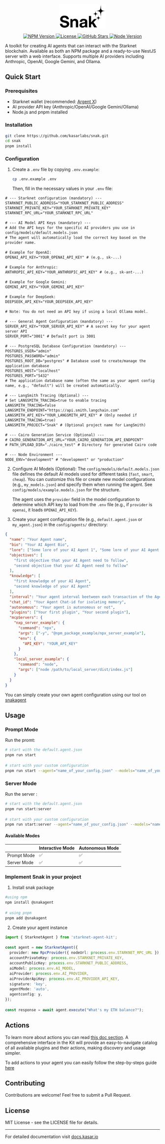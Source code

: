 <div align="center">
  <picture>
    <!-- For users in dark mode, load a white logo -->
    <source media="(prefers-color-scheme: dark)" srcset="https://github.com/KasarLabs/brand/blob/main/projects/snak/snak-full-white-alpha.png?raw=true">
    <!-- Default image for light mode -->
    <img src="https://github.com/KasarLabs/brand/blob/main/projects/snak/snak-full-black-alpha.png?raw=true" width="150" alt="Snak Logo">
  </picture>

<p>
<a href="https://www.npmjs.com/package/starknet-agent-kit">
<img src="https://img.shields.io/npm/v/starknet-agent-kit.svg" alt="NPM Version" />
</a>
<a href="https://github.com/kasarlabs/snak/blob/main/LICENSE">
<img src="https://img.shields.io/npm/l/starknet-agent-kit.svg" alt="License" />
</a>
<a href="https://github.com/kasarlabs/snak/stargazers">
<img src="https://img.shields.io/github/stars/kasarlabs/snak.svg" alt="GitHub Stars" />
</a>
<a href="https://nodejs.org">
<img src="https://img.shields.io/node/v/starknet-agent-kit.svg" alt="Node Version" />
</a>
</p>
</div>

A toolkit for creating AI agents that can interact with the Starknet blockchain. Available as both an NPM package and a ready-to-use NestJS server with a web interface. Supports multiple AI providers including Anthropic, OpenAI, Google Gemini, and Ollama.

## Quick Start

### Prerequisites

- Starknet wallet (recommended: [Argent X](https://www.argent.xyz/argent-x))
- AI provider API key (Anthropic/OpenAI/Google Gemini/Ollama)
- Node.js and pnpm installed

### Installation

```bash
git clone https://github.com/kasarlabs/snak.git
cd snak
pnpm install
```

### Configuration

1.  Create a `.env` file by copying `.env.example`:
    ```bash
    cp .env.example .env
    ```
    Then, fill in the necessary values in your `.env` file:

```env
# --- Starknet configuration (mandatory) ---
STARKNET_PUBLIC_ADDRESS="YOUR_STARKNET_PUBLIC_ADDRESS"
STARKNET_PRIVATE_KEY="YOUR_STARKNET_PRIVATE_KEY"
STARKNET_RPC_URL="YOUR_STARKNET_RPC_URL"

# --- AI Model API Keys (mandatory) ---
# Add the API keys for the specific AI providers you use in config/models/default.models.json
# The agent will automatically load the correct key based on the provider name.

# Example for OpenAI:
OPENAI_API_KEY="YOUR_OPENAI_API_KEY" # (e.g., sk-...)

# Example for Anthropic:
ANTHROPIC_API_KEY="YOUR_ANTHROPIC_API_KEY" # (e.g., sk-ant-...)

# Example for Google Gemini:
GEMINI_API_KEY="YOUR_GEMINI_API_KEY"

# Example for DeepSeek:
DEEPSEEK_API_KEY="YOUR_DEEPSEEK_API_KEY"

# Note: You do not need an API key if using a local Ollama model.

# --- General Agent Configuration (mandatory) ---
SERVER_API_KEY="YOUR_SERVER_API_KEY" # A secret key for your agent server API
SERVER_PORT="3001" # Default port is 3001

# --- PostgreSQL Database Configuration (mandatory) ---
POSTGRES_USER="admin"
POSTGRES_PASSWORD="admin"
POSTGRES_ROOT_DB="postgres" # Database used to create/manage the application database
POSTGRES_HOST="localhost"
POSTGRES_PORT="5432"
# The application database name (often the same as your agent config name, e.g., "default") will be created automatically.

# --- LangSmith Tracing (Optional) ---
# Set LANGSMITH_TRACING=true to enable tracing
LANGSMITH_TRACING=false
LANGSMITH_ENDPOINT="https://api.smith.langchain.com"
LANGSMITH_API_KEY="YOUR_LANGSMITH_API_KEY" # (Only needed if LANGSMITH_TRACING=true)
LANGSMITH_PROJECT="Snak" # (Optional project name for LangSmith)

# --- Cairo Generation Service (Optional) ---
# CAIRO_GENERATION_API_URL="YOUR_CAIRO_GENERATION_API_ENDPOINT"
# PATH_UPLOAD_DIR="./cairo_test" # Directory for generated Cairo code

# --- Node Environment ---
NODE_ENV="development" # "development" or "production"
```

2.  Configure AI Models (Optional):
    The `config/models/default.models.json` file defines the default AI models used for different tasks (`fast`, `smart`, `cheap`). You can customize this file or create new model configurations (e.g., `my_models.json`) and specify them when running the agent. See `config/models/example.models.json` for the structure.

    The agent uses the `provider` field in the model configuration to determine which API key to load from the `.env` file (e.g., if `provider` is `openai`, it loads `OPENAI_API_KEY`).

3.  Create your agent configuration file (e.g., `default.agent.json` or `my_agent.json`) in the `config/agents/` directory:

```json
{
  "name": "Your Agent name",
  "bio": "Your AI Agent Bio",
  "lore": ["Some lore of your AI Agent 1", "Some lore of your AI Agent 1"],
  "objectives": [
    "first objective that your AI Agent need to follow",
    "second objective that your AI Agent need to follow"
  ],
  "knowledge": [
    "first knowledge of your AI Agent",
    "second knowledge of your AI Agent"
  ],
  "interval": "Your agent interval beetween each transaction of the Agent in ms,",
  "chat_id": "Your Agent Chat-id for isolating memory",
  "autonomous": "Your agent is autonomous or not",
  "plugins": ["Your first plugin", "Your second plugin"],
  "mcpServers": {
    "nxp_server_example": {
      "command": "npx",
      "args": ["-y", "@npm_package_example/npx_server_example"],
      "env": {
        "API_KEY": "YOUR_API_KEY"
      }
    },
    "local_server_example": {
      "command": "node",
      "args": ["node /path/to/local_server/dist/index.js"]
    }
  }
}
```

You can simply create your own agent configuration using our tool on [snakagent](https://www.snakagent.com/create-agent)

## Usage

### Prompt Mode

Run the promt:

```bash
# start with the default.agent.json
pnpm run start

# start with your custom configuration
pnpm run start --agent="name_of_your_config.json" --models="name_of_your_config.json"
```

### Server Mode

Run the server :

```bash
# start with the default.agent.json
pnpm run start:server

# start with your custom configuration
pnpm run start:server --agent="name_of_your_config.json" --models="name_of_your_config.json"
```

#### Available Modes

|             | Interactive Mode | Autonomous Mode |
| ----------- | ---------------- | --------------- |
| Prompt Mode | ✅               | ✅              |
| Server Mode | ✅               | ✅              |

### Implement Snak in your project

1. Install snak package

```bash
#using npm
npm install @snakagent

# using pnpm
pnpm add @snakagent
```

2. Create your agent instance

```typescript
import { StarknetAgent } from 'starknet-agent-kit';

const agent = new StarknetAgent({
  provider: new RpcProvider({ nodeUrl: process.env.STARKNET_RPC_URL }),
  accountPrivateKey: process.env.STARKNET_PRIVATE_KEY,
  accountPublicKey: process.env.STARKNET_PUBLIC_ADDRESS,
  aiModel: process.env.AI_MODEL,
  aiProvider: process.env.AI_PROVIDER,
  aiProviderApiKey: process.env.AI_PROVIDER_API_KEY,
  signature: 'key',
  agentMode: 'auto',
  agentconfig: y,
});

const response = await agent.execute("What's my ETH balance?");
```

## Actions

To learn more about actions you can read [this doc section](https://docs.kasar.io/agent-actions).
A comprehensive interface in the Kit will provide an easy-to-navigate catalog of all available plugins and their actions, making discovery and usage simpler.

To add actions to your agent you can easily follow the step-by-steps guide [here](https://docs.kasar.io/add-agent-actions)

## Contributing

Contributions are welcome! Feel free to submit a Pull Request.

## License

MIT License - see the LICENSE file for details.

---

For detailed documentation visit [docs.kasar.io](https://docs.kasar.io)
